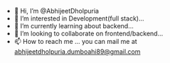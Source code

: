 - 👋 Hi, I’m @AbhijeetDholpuria
- 👀 I’m interested in Development(full stack)...
- 🌱 I’m currently learning about backend...
- 💞️ I’m looking to collaborate on frontend/backend...
- 📫 How to reach me ... you can mail me at abhijeetdholpuria.dumboahi89@gmail.com

<!---
AbhijeetDholpuria/AbhijeetDholpuria is a ✨ special ✨ repository because its `README.md` (this file) appears on your GitHub profile.
You can click the Preview link to take a look at your changes.
--->
